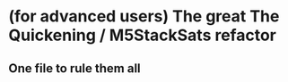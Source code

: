 <h1>(for advanced users) The great The Quickening / M5StackSats refactor</h1>

<h2>One file to rule them all</h2>

